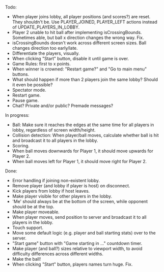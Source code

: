Todo:
- When player joins lobby, all player positions (and scores?) are reset. They shouldn't be. Use PLAYER_JOINED, PLAYER_LEFT actions instead of UPDATE_PLAYERS_IN_LOBBY.
- Player 2 unable to hit ball after implementing isCrossingBounds. Sometimes able, but ball x direction changes the wrong way. Fix.
- isCrossingBounds doesn't work across different screen sizes. Ball changes direction too early/late.
- Differentiate the players, visually.
- When clicking "Start" button, disable it until game is over.
- Game Rules: first to x points.
- When winner is crowned: "Restart game?" and "Go to main menu" buttons.
- What should happen if more than 2 players join the same lobby? Should it even be possible?
- Spectator mode.
- Restart game.
- Pause game.
- Chat? Private and/or public? Premade messages?

In progress:
- Ball: Make sure it reaches the edges at the same time for all players in lobby, regardless of screen width/height.
- Collision detection: When player/ball moves, calculate whether ball is hit and broadcast it to all players in the lobby.
- Scoring.
- When ball moves downwards for Player 1, it should move upwards for Player 2.
- When ball moves left for Player 1, it should move right for Player 2.

Done:
- Error handling if joining non-existent lobby.
- Remove player (and lobby if player is host) on disconnect.
- Kick players from lobby if host leaves.
- Make player visible for other players in the lobby.
- 'Me' should always be at the bottom of the screen, while opponent should be at the top.
- Make player moveable.
- When player moves, send position to server and broadcast it to all players in the lobby.
- Touch support.
- Move some default logic (e.g. player and ball starting stats) over to the server.
- "Start game" button with "Game starting in ..." countdown timer.
- Make player (and ball?) sizes relative to viewport width, to avoid difficulty differences across different widths.
- Make the ball!
- When clicking "Start" button, players names turn huge. Fix.
